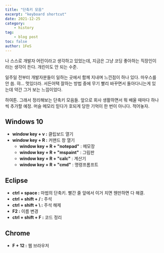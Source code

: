 ```yaml
---
title: "단축키 모음"
excerpt: "keyboard shortcut"
date: 2021-12-25
category:
    - history
tag:
    - blog post
toc: false
author: 1FeS
---
```


나 스스로 개발자 어린이라고 생각하고 있었는데, 지금은 그냥 코딩 좋아하는 직장인이라는 생각이 든다. 개린이도 안 되는 수준. 

일주일 전부터 개발자분들이 일하는 곳에서 함께 지내며 느낀점이 하나 있다. 마우스를 안 씀. 햐... 멋있더라. 서든어택 잘하는 방법 중에 무기 빨리 바꾸면서 돌아다니는게 있는데 약간 그거 보는 느낌이었다.

하여튼. 그래서 정리해보는 단축키 모음들. 앞으로 회사 생활하면서 뭐 배울 때마다 하나씩 추가할 예정. 머슬 메모리 믿다가 호되게 당한 기억이 한 번이 아니다. 적어놓자.

## Windows 10

- **window key + v :** 클립보드 열기
- **window key + R :** 커맨드 창 열기
  - **window key + R + "notepad"** : 메모장
  - **window key + R + "mspaint"** : 그림판
  - **window key + R + "calc"** : 계산기
  - **window key + R + "cmd"** : 명령프롬프트

## Eclipse

- **ctrl + space :** 마법의 단축키. 빨간 줄 앞에서 이거 치면 웬만하면 다 해결.
- **ctrl + shift + / :** 주석
- **ctrl + shift + \ :** 주석 해제 
- **F2 :** 이름 변경
- **ctrl + shift + F :** 코드 정리

## Chrome

- **F + 12 :** 웹 브라우저

